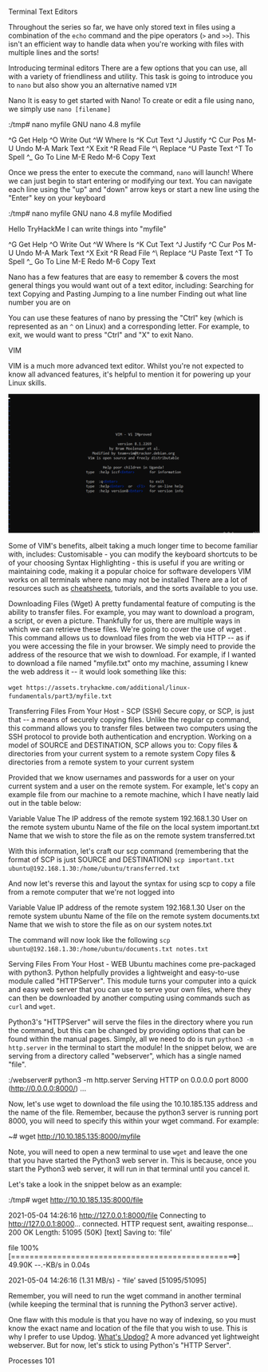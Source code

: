 Terminal Text Editors

Throughout the series so far, we have only stored text in files using a combination of the `echo` command and the pipe operators (`>` and `>>`). This isn't an efficient way to handle data when you're working with files with multiple lines and the sorts!

Introducing terminal editors
There are a few options that you can use, all with a variety of friendliness and utility. This task is going to introduce you to `nano` but also show you an alternative named `VIM`

Nano
It is easy to get started with Nano! To create or edit a file using nano, we simply use `nano [filename]`

:/tmp# nano myfile
GNU nano 4.8                                             myfile                                                       



^G Get Help    ^O Write Out   ^W Where Is    ^K Cut Text    ^J Justify     ^C Cur Pos     M-U Undo       M-A Mark Text
^X Exit        ^R Read File   ^\ Replace     ^U Paste Text  ^T To Spell    ^_ Go To Line  M-E Redo       M-6 Copy Text


Once we press the enter to execute the command, `nano` will launch! Where we can just begin to start entering or modifying our text. You can navigate each line using the "up" and "down" arrow keys or start a new line using the "Enter" key on your keyboard

:/tmp# nano myfile
GNU nano 4.8                                             myfile                                             Modified  

Hello TryHackMe
I can write things into "myfile"


^G Get Help    ^O Write Out   ^W Where Is    ^K Cut Text    ^J Justify     ^C Cur Pos     M-U Undo       M-A Mark Text
^X Exit        ^R Read File   ^\ Replace     ^U Paste Text  ^T To Spell    ^_ Go To Line  M-E Redo       M-6 Copy Text

Nano has a few features that are easy to remember & covers the most general things you would want out of a text editor, including:
    Searching for text
    Copying and Pasting
    Jumping to a line number
    Finding out what line number you are on

You can use these features of nano by pressing the "Ctrl" key (which is represented as an `^` on Linux) and a corresponding letter. For example, to exit, we would want to press "Ctrl" and "X" to exit Nano.



VIM

VIM is a much more advanced text editor. Whilst you're not expected to know all advanced features, it's helpful to mention it for powering up your Linux skills.

![VIM](./images/vim1.png)

Some of VIM's benefits, albeit taking a much longer time to become familiar with, includes:
    Customisable - you can modify the keyboard shortcuts to be of your choosing
    Syntax Highlighting - this is useful if you are writing or maintaining code, making it a popular choice for software developers
    VIM works on all terminals where nano may not be installed
    There are a lot of resources such as [cheatsheets](https://vim.rtorr.com/), tutorials, and the sorts available to you use.




Downloading Files (Wget)
A pretty fundamental feature of computing is the ability to transfer files. For example, you may want to download a program, a script, or even a picture. Thankfully for us, there are multiple ways in which we can retrieve these files.
 We're going to cover the use of wget .  This command allows us to download files from the web via HTTP -- as if you were accessing the file in your browser. We simply need to provide the address of the resource that we wish to download. For example, if I wanted to download a file named "myfile.txt" onto my machine, assuming I knew the web address it -- it would look something like this:

 `wget https://assets.tryhackme.com/additional/linux-fundamentals/part3/myfile.txt`


 Transferring Files From Your Host - SCP (SSH)
 Secure copy, or SCP, is just that -- a means of securely copying files. Unlike the regular cp command, this command allows you to transfer files between two computers using the SSH protocol to provide both authentication and encryption.
 Working on a model of SOURCE and DESTINATION, SCP allows you to:
    Copy files & directories from your current system to a remote system
    Copy files & directories from a remote system to your current system

Provided that we know usernames and passwords for a user on your current system and a user on the remote system. For example, let's copy an example file from our machine to a remote machine, which I have neatly laid out in the table below:

Variable                                                        Value
The IP address of the remote system                             192.168.1.30
User on the remote system                                       ubuntu
Name of the file on the local system                            important.txt 
Name that we wish to store the file as on the remote system     transferred.txt

With this information, let's craft our scp command (remembering that the format of SCP is just SOURCE and DESTINATION)
`scp important.txt ubuntu@192.168.1.30:/home/ubuntu/transferred.txt`


And now let's reverse this and layout the syntax for using scp to copy a file from a remote computer that we're not logged into 

Variable                                                Value
IP address of the remote system	                        192.168.1.30
User on the remote system	                            ubuntu
Name of the file on the remote system	                documents.txt
Name that we wish to store the file as on our system	notes.txt

The command will now look like the following
`scp ubuntu@192.168.1.30:/home/ubuntu/documents.txt notes.txt `



Serving Files From Your Host - WEB
Ubuntu machines come pre-packaged with python3. Python helpfully provides a lightweight and easy-to-use module called "HTTPServer". This module turns your computer into a quick and easy web server that you can use to serve your own files, where they can then be downloaded by another computing using commands such as `curl` and `wget`.

Python3's "HTTPServer" will serve the files in the directory where you run the command, but this can be changed by providing options that can be found within the manual pages. Simply, all we need to do is run `python3 -m  http.server` in the terminal to start the module! In the snippet below, we are serving from a directory called "webserver", which has a single named "file".

:/webserver# python3 -m http.server
Serving HTTP on 0.0.0.0 port 8000 (http://0.0.0.0:8000/) ...

Now, let's use wget to download the file using the 10.10.185.135 address and the name of the file. Remember, because the python3 server is running port 8000, you will need to specify this within your wget command. For example:

~# wget http://10.10.185.135:8000/myfile

Note, you will need to open a new terminal to use `wget` and leave the one that you have started the Python3 web server in. This is because, once you start the Python3 web server, it will run in that terminal until you cancel it.

Let's take a look in the snippet below as an example:

:/tmp# wget http://10.10.185.135:8000/file

2021-05-04 14:26:16  http://127.0.0.1:8000/file
Connecting to http://127.0.0.1:8000... connected.
HTTP request sent, awaiting response... 200 OK
Length: 51095 (50K) [text]
Saving to: ‘file’

file                    100%[=================================================>]  49.90K  --.-KB/s    in 0.04s

2021-05-04 14:26:16 (1.31 MB/s) - ‘file’ saved [51095/51095]


Remember, you will need to run the wget command in another terminal (while keeping the terminal that is running the Python3 server active). 

One flaw with this module is that you have no way of indexing, so you must know the exact name and location of the file that you wish to use. This is why I prefer to use Updog. [What's Updog?](https://github.com/sc0tfree/updog) A more advanced yet lightweight webserver. But for now, let's stick to using Python's "HTTP Server".


Processes 101


